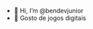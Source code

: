 - 👋 Hi, I’m @bendevjunior
- 👀 Gosto de jogos digitais

<!---
bendevjunior/bendevjunior is a ✨ special ✨ repository because its `README.md` (this file) appears on your GitHub profile.
You can click the Preview link to take a look at your changes.
--->
